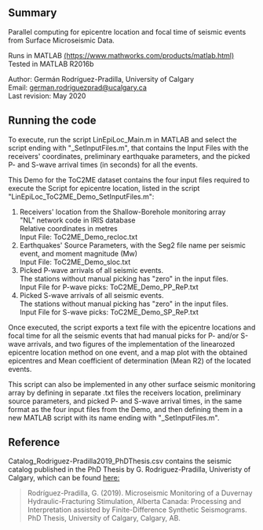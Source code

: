 <h2> Summary </h2>

<p> Parallel computing for epicentre location and focal time of seismic events from Surface Microseismic Data. </p>

<p> Runs in MATLAB <a href="https://www.mathworks.com/products/matlab.html">(https://www.mathworks.com/products/matlab.html)</a> <br>
Tested in MATLAB R2016b </p>

<p> Author: Germán Rodríguez-Pradilla, University of Calgary <br>
Email: <a href="mailto:german.rodriguezprad@ucalgary.ca">german.rodriguezprad@ucalgary.ca</a> <br>
Last revision: May 2020 </p>

<h2> Running the code</h2>

<p> To execute, run the script LinEpiLoc_Main.m in MATLAB and select 
the script ending with "_SetInputFiles.m", that contains the Input 
Files with the receivers' coordinates, preliminary earthquake parameters, 
and the picked P- and S-wave arrival times (in seconds) for all the events. </p>

<p> This Demo for the ToC2ME dataset contains the four input files required
to execute the Script for epicentre location, listed in the script
"LinEpiLoc_ToC2ME_Demo_SetInputFiles.m": <br>
  
<ol>
  <li> Receivers' location from the Shallow-Borehole monitoring array <br>
   "NL" network code in IRIS database <br>
   Relative coordinates in metres <br>
   Input File: ToC2ME_Demo_recloc.txt </li>
  <li> Earthquakes' Source Parameters, with the Seg2 file name per seismic event, 
   and moment magnitude (Mw) <br>
   Input File: ToC2ME_Demo_sloc.txt </li>
  <li> Picked P-wave arrivals of all seismic events. <br>
   The stations without manual picking has "zero" in the input files. <br>
   Input File for P-wave picks: ToC2ME_Demo_PP_ReP.txt </li>
  <li> Picked S-wave arrivals of all seismic events. <br>
   The stations without manual picking has "zero" in the input files. <br>
   Input File for S-wave picks: ToC2ME_Demo_SP_ReP.txt </li>
</ol> 
   
<p> Once executed, the script exports a text file with the epicentre locations and 
focal time for all the seismic events that had manual picks for P- and/or S-wave
arrivals, and two figures of the implementation of the linearozed epicentre location
method on one event, and a map plot with the obtained epicentres and Mean coefficient
of determination (Mean R2) of the located events. </p>

<p> This script can also be implemented in any other surface seismic monitoring array 
by defining in separate .txt files the receivers location, preliminary source parameters, 
and picked P- and S-wave arrival times, in the same format as the four input files from the Demo, 
and then defining them in a new MATLAB script with its name ending with "_SetInputFiles.m". </p>

<h2> Reference </h2>
  
<p> Catalog_Rodriguez-Pradilla2019_PhDThesis.csv contains the seismic catalog published in the PhD Thesis by G. Rodriguez-Pradilla, Univeristy of Calgary, which can be found <a href="https://prism.ucalgary.ca/handle/1880/111335"> here:</a></p>

<blockquote> Rodríguez-Pradilla, G. (2019). Microseismic Monitoring of a Duvernay Hydraulic-Fracturing Stimulation, Alberta Canada: Processing and Interpretation assisted by Finite-Difference Synthetic Seismograms. PhD Thesis, University of Calgary, Calgary, AB. </blockquote>
